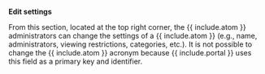 **Edit settings**

From this section, located at the top right corner, the {{ include.atom }} administrators can change the settings of a {{ include.atom }} (e.g., name, administrators, viewing restrictions, categories, etc.). It is not possible to change the {{ include.atom }} acronym because {{ include.portal }} uses this field as a primary key and identifier. 